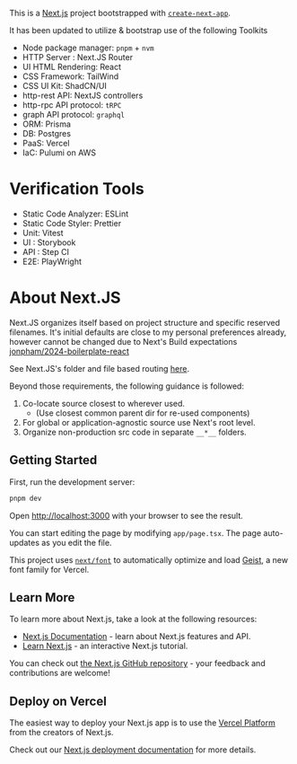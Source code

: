 This is a [Next.js](https://nextjs.org) project bootstrapped with [`create-next-app`](https://nextjs.org/docs/app/api-reference/cli/create-next-app).

It has been updated to utilize & bootstrap use of the following Toolkits

- Node package manager: `pnpm` + `nvm`
- HTTP Server : Next.JS Router
- UI HTML Rendering: React
- CSS Framework: TailWind
- CSS UI Kit: ShadCN/UI
- http-rest API: NextJS controllers
- http-rpc API protocol: `tRPC`
- graph API protocol: `graphql`
- ORM: Prisma
- DB: Postgres
- PaaS: Vercel
- IaC: Pulumi on AWS

# Verification Tools

- Static Code Analyzer: ESLint
- Static Code Styler: Prettier
- Unit: Vitest
- UI : Storybook
- API : Step CI
- E2E: PlayWright

# About Next.JS

Next.JS organizes itself based on project structure and specific reserved filenames. It's initial defaults are close to my personal preferences already, however cannot be changed due to Next's Build expectations [jonpham/2024-boilerplate-react](https://github.com/jonpham/2024-boilerplate-react/issues/20#issue-2685077085t)

See Next.JS's folder and file based routing [here](https://nextjs.org/docs/app/getting-started/project-structure#folder-and-file-conventions).

Beyond those requirements, the following guidance is followed:

1. Co-locate source closest to wherever used. 
    - (Use closest common parent dir for re-used components)
2. For global or application-agnostic source use Next's root level.
3. Organize non-production src code in separate `__*__` folders.

## Getting Started

First, run the development server:

```bash
pnpm dev
```

Open [http://localhost:3000](http://localhost:3000) with your browser to see the result.

You can start editing the page by modifying `app/page.tsx`. The page auto-updates as you edit the file.

This project uses [`next/font`](https://nextjs.org/docs/app/building-your-application/optimizing/fonts) to automatically optimize and load [Geist](https://vercel.com/font), a new font family for Vercel.

## Learn More

To learn more about Next.js, take a look at the following resources:

- [Next.js Documentation](https://nextjs.org/docs) - learn about Next.js features and API.
- [Learn Next.js](https://nextjs.org/learn) - an interactive Next.js tutorial.

You can check out [the Next.js GitHub repository](https://github.com/vercel/next.js) - your feedback and contributions are welcome!

## Deploy on Vercel

The easiest way to deploy your Next.js app is to use the [Vercel Platform](https://vercel.com/new?utm_medium=default-template&filter=next.js&utm_source=create-next-app&utm_campaign=create-next-app-readme) from the creators of Next.js.

Check out our [Next.js deployment documentation](https://nextjs.org/docs/app/building-your-application/deploying) for more details.
